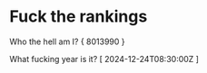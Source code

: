 # Fuck the rankings

Who the hell am I?
{ 8013990 }

What fucking year is it?
[ 2024-12-24T08:30:00Z ]
